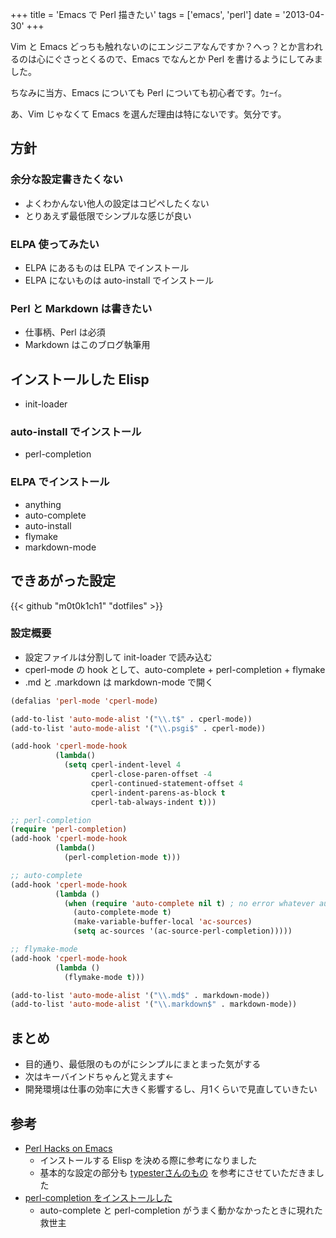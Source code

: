 +++
title = 'Emacs で Perl 描きたい'
tags = ['emacs', 'perl']
date = '2013-04-30'
+++

Vim と Emacs どっちも触れないのにエンジニアなんですか？へっ？とか言われるのは心にぐさっとくるので、Emacs でなんとか Perl を書けるようにしてみました。

<!--more-->

ちなみに当方、Emacs についても Perl についても初心者です。ｳｪｰｲ。

あ、Vim じゃなくて Emacs を選んだ理由は特にないです。気分です。

## 方針

### 余分な設定書きたくない

- よくわかんない他人の設定はコピペしたくない
- とりあえず最低限でシンプルな感じが良い

### ELPA 使ってみたい

- ELPA にあるものは ELPA でインストール
- ELPA にないものは auto-install でインストール

### Perl と Markdown は書きたい

- 仕事柄、Perl は必須
- Markdown はこのブログ執筆用

## インストールした Elisp

- init-loader

### auto-install でインストール

- perl-completion

### ELPA でインストール

- anything
- auto-complete
- auto-install
- flymake
- markdown-mode

## できあがった設定

{{< github "m0t0k1ch1" "dotfiles" >}}

### 設定概要

- 設定ファイルは分割して init-loader で読み込む
- cperl-mode の hook として、auto-complete + perl-completion + flymake
- .md と .markdown は markdown-mode で開く

``` lisp
(defalias 'perl-mode 'cperl-mode)

(add-to-list 'auto-mode-alist '("\\.t$" . cperl-mode))
(add-to-list 'auto-mode-alist '("\\.psgi$" . cperl-mode))

(add-hook 'cperl-mode-hook
          (lambda()
            (setq cperl-indent-level 4
                  cperl-close-paren-offset -4
                  cperl-continued-statement-offset 4
                  cperl-indent-parens-as-block t
                  cperl-tab-always-indent t)))

;; perl-completion
(require 'perl-completion)
(add-hook 'cperl-mode-hook
          (lambda()
            (perl-completion-mode t)))

;; auto-complete
(add-hook 'cperl-mode-hook
          (lambda ()
            (when (require 'auto-complete nil t) ; no error whatever auto-complete.el is not installed.
              (auto-complete-mode t)
              (make-variable-buffer-local 'ac-sources)
              (setq ac-sources '(ac-source-perl-completion)))))

;; flymake-mode
(add-hook 'cperl-mode-hook
          (lambda ()
            (flymake-mode t)))
```

``` lisp
(add-to-list 'auto-mode-alist '("\\.md$" . markdown-mode))
(add-to-list 'auto-mode-alist '("\\.markdown$" . markdown-mode))
```

## まとめ

- 目的通り、最低限のものがにシンプルにまとまった気がする
- 次はキーバインドちゃんと覚えます←
- 開発環境は仕事の効率に大きく影響するし、月1くらいで見直していきたい

## 参考

- [Perl Hacks on Emacs](http://typester.stfuawsc.com/slides/perlcasual2/start.html)
  - インストールする Elisp を決める際に参考になりました
  - 基本的な設定の部分も [typesterさんのもの](https://github.com/typester/emacs-config/blob/master/conf/init.el) を参考にさせていただきました
- [perl-completion をインストールした](http://d.hatena.ne.jp/a666666/20100524/1274634774)
  - auto-complete と perl-completion がうまく動かなかったときに現れた救世主
